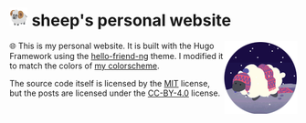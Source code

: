 # <img src="images/ram.png" height="32"> sheep's personal website

<img src="images/pfp.png" align="right">

🌐 This is my personal website. It is built with the Hugo Framework using the [hello-friend-ng](https://github.com/rhazdon/hugo-theme-hello-friend-ng) theme. I modified it to match the colors of [my colorscheme](https://github.com/lunar-theme).

The source code itself is licensed by the [MIT](https://raw.githubusercontent.com/sheeepdev/hello-friend-ng/master/LICENSE.md) license, but the posts are licensed under the [CC-BY-4.0](https://creativecommons.org/licenses/by/4.0/) license.
